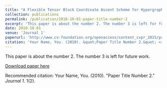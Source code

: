 ```yaml
---
title: "A Flexible Tensor Block Coordinate Ascent Scheme for Hypergraph Matching"
collection: publications
permalink: /publication/2010-10-01-paper-title-number-2
excerpt: 'This paper is about the number 2. The number 3 is left for future work.'
date: 2010-10-01
venue: 'Journal 1'
paperurl: 'http://www.cv-foundation.org/openaccess/content_cvpr_2015/papers/Nguyen_A_Flexible_Tensor_2015_CVPR_paper.pdf'
citation: 'Your Name, You. (2010). &quot;Paper Title Number 2.&quot; <i>Journal 1</i>. 1(2).'
---
```

This paper is about the number 2. The number 3 is left for future work.

[Download paper here](http://www.cv-foundation.org/openaccess/content_cvpr_2015/papers/Nguyen_A_Flexible_Tensor_2015_CVPR_paper.pdf)

Recommended citation: Your Name, You. (2010). "Paper Title Number 2." <i>Journal 1</i>. 1(2).
